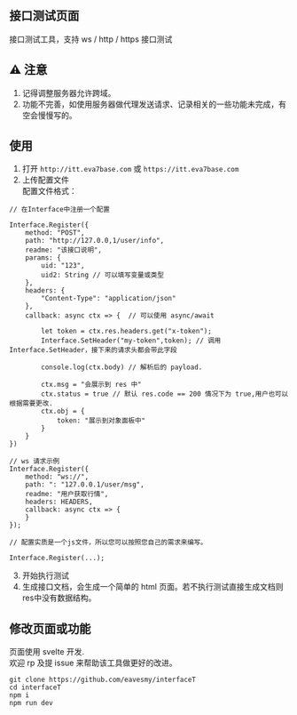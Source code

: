 ## 接口测试页面
接口测试工具，支持 ws / http / https 接口测试

## ⚠️    注意
1. 记得调整服务器允许跨域。
2. 功能不完善，如使用服务器做代理发送请求、记录相关的一些功能未完成，有空会慢慢写的。

## 使用
1. 打开 ```http://itt.eva7base.com``` 或 ```https://itt.eva7base.com```
2. 上传配置文件    
配置文件格式：
```
// 在Interface中注册一个配置

Interface.Register({
    method: "POST",
    path: "http://127.0.0,1/user/info",
    readme: "该接口说明",
    params: {
        uid: "123",
        uid2: String // 可以填写变量或类型
    },
    headers: {
        "Content-Type": "application/json"
    },
    callback: async ctx => {  // 可以使用 async/await

        let token = ctx.res.headers.get("x-token");
        Interface.SetHeader("my-token",token); // 调用 Interface.SetHeader，接下来的请求头都会带此字段

        console.log(ctx.body) // 解析后的 payload.

        ctx.msg = "会展示到 res 中"
        ctx.status = true // 默认 res.code == 200 情况下为 true,用户也可以根据需要更改.
        ctx.obj = {
            token: "展示到对象面板中"
        }
    }
})

// ws 请求示例 
Interface.Register({
    method: "ws://",
    path: ": "127.0.0.1/user/msg",
    readme: "用户获取行情",
    headers: HEADERS,
    callback: async ctx => {
    }
});

// 配置实质是一个js文件，所以您可以按照您自己的需求来编写。

Interface.Register(...);
```
3. 开始执行测试
4. 生成接口文档，会生成一个简单的 html 页面。若不执行测试直接生成文档则res中没有数据结构。

## 修改页面或功能
页面使用 svelte 开发.    
欢迎 rp 及提 issue 来帮助该工具做更好的改进。
```
git clone https://github.com/eavesmy/interfaceT
cd interfaceT
npm i
npm run dev
```
